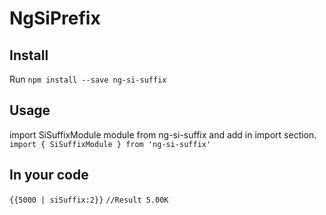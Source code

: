 # NgSiPrefix


## Install

Run `npm install --save ng-si-suffix` 

## Usage
import  SiSuffixModule module from ng-si-suffix and add in import section.
`import { SiSuffixModule } from 'ng-si-suffix'`


## In your code 
`{{5000 | siSuffix:2}}`
`//Result 5.00K`
